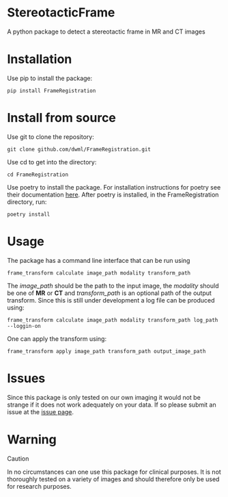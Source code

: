 # StereotacticFrame

A python package to detect a stereotactic frame in MR and CT images

# Installation

Use pip to install the package:

```pip install FrameRegistration```


# Install from source

Use git to clone the repository:

```git clone github.com/dwml/FrameRegistration.git```

Use cd to get into the directory:

```cd FrameRegistration```

Use poetry to install the package. For installation instructions for poetry see their documentation [here](https://python-poetry.org/docs/). After poetry is installed, in the FrameRegistration directory, run:

```poetry install```

# Usage

The package has a command line interface that can be run using

```frame_transform calculate image_path modality transform_path```

The *image_path* should be the path to the input image, the *modality* should be one of **MR** or **CT** and *transform_path* is an optional path of the output transform. Since this is still under development a log file can be produced using:

```frame_transform calculate image_path modality transform_path log_path --loggin-on```

One can apply the transform using:

```frame_transform apply image_path transform_path output_image_path```

# Issues

Since this package is only tested on our own imaging it would not be strange if it does not work adequately on your data. If so please submit an issue at the [issue page](https://github.com/dwml/StereotacticFrame/issues).

# Warning

> [!CAUTION]
> In no circumstances can one use this package for clinical purposes. It is not thoroughly tested on a variety of images and should therefore only be used for research purposes.
